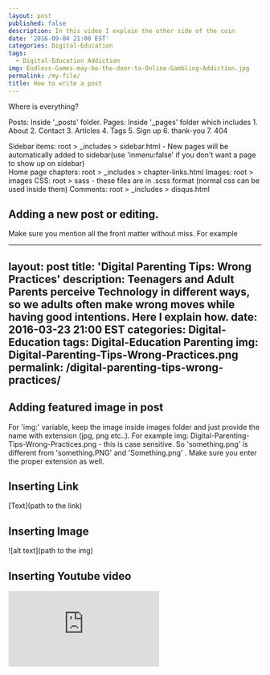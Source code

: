 ```yaml
---
layout: post
published: false
description: In this video I explain the other side of the coin
date: '2016-09-04 21:00 EST'
categories: Digital-Education
tags:
  - Digital-Education Addiction
img: Endless-Games-may-be-the-door-to-Online-Gambling-Addiction.jpg
permalink: /my-file/
title: How to write a post
---
```

Where is everything?

Posts: Inside '_posts' folder.
Pages: Inside '_pages' folder which includes 
                1. About
                2. Contact
                3. Articles
                4. Tags
                5. Sign up
                6. thank-you
                7. 404 
                
                
Sidebar items: root > _includes > sidebar.html - New pages will be automatically added to sidebar(use 'inmenu:false' if you don't want a page to show up on sidebar)           
Home page chapters: root > _includes > chapter-links.html
Images: root > images
CSS: root > sass - these files are in .scss format (normal css can be used inside them)
Comments: root > _includes > disqus.html



## Adding a new post or editing.

Make sure you mention all the front matter without miss. For example

---
layout: post
title: 'Digital Parenting Tips: Wrong Practices'
description: Teenagers and Adult Parents perceive Technology in different ways, so we adults often make wrong moves while having good intentions. Here I explain how.
date: 2016-03-23 21:00 EST
categories: Digital-Education 
tags: Digital-Education Parenting
img: Digital-Parenting-Tips-Wrong-Practices.png
permalink: /digital-parenting-tips-wrong-practices/
---

## Adding featured image in post

For 'img:' variable, keep the image inside images folder and just provide the name with extension (jpg, png etc..). For example
img: Digital-Parenting-Tips-Wrong-Practices.png - this is case sensitive. So 'something.png' is different from 'something.PNG' and 'Something.png' .  Make sure you enter the proper extension as well.

## Inserting Link 
[Text](path to the link)

## Inserting Image
![alt text](path to the img)

## Inserting Youtube video

<iframe class="youtube-video" src="https://www.youtube.com/embed/dYPaypp4dG0" frameborder="0" allowfullscreen></iframe>


